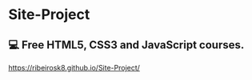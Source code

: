 # Site-Project
💻 Free HTML5, CSS3 and JavaScript courses.
---
https://ribeirosk8.github.io/Site-Project/
